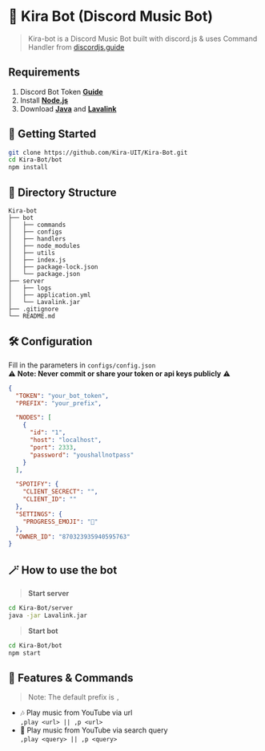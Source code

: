 # 🤖 **Kira Bot (Discord Music Bot)**
> Kira-bot is a Discord Music Bot built with discord.js & uses Command Handler from [discordjs.guide](https://discordjs.guide)
## Requirements
1. Discord Bot Token **[Guide](https://discordjs.guide/preparations/setting-up-a-bot-application.html#creating-your-bot)**
2. Install **[Node.js](https://nodejs.org/en/download/)**
3. Download **[Java](https://www.oracle.com/java/technologies/downloads/)** and **[Lavalink](https://ci.fredboat.com/repository/download/Lavalink_Build/9347:id/Lavalink.jar)**

## 🚀 **Getting Started**

```sh
git clone https://github.com/Kira-UIT/Kira-Bot.git
cd Kira-Bot/bot
npm install
```

## 📂 **Directory Structure**

```
Kira-bot
├── bot
│   ├── commands
│   ├── configs
│   ├── handlers
│   ├── node_modules
│   ├── utils
│   ├── index.js
│   ├── package-lock.json
│   └── package.json
├── server
│   ├── logs
│   ├── application.yml
│   └── Lavalink.jar
├── .gitignore
└── README.md
```

## 🛠️ **Configuration**
Fill in the parameters in `configs/config.json`  
⚠️ **Note: Never commit or share your token or api keys publicly** ⚠️
```json
{
  "TOKEN": "your_bot_token",
  "PREFIX": "your_prefix",

  "NODES": [
    {
      "id": "1",
      "host": "localhost",
      "port": 2333,
      "password": "youshallnotpass"
    }
  ],

  "SPOTIFY": {
    "CLIENT_SECRECT": "",
    "CLIENT_ID": ""
  },
  "SETTINGS": {
    "PROGRESS_EMOJI": "🔶"
  },
  "OWNER_ID": "870323935940595763"
}
```

## 🪄 **How to use the bot**
> **Start server**
```sh
cd Kira-Bot/server
java -jar Lavalink.jar
```
> **Start bot**
```sh
cd Kira-Bot/bot
npm start
```

## 📝 **Features & Commands**
> Note: The default prefix is `,`
* 🎶 Play music from YouTube via url  
`,play <url> || ,p <url>`
* 🔎 Play music from YouTube via search query  
`,play <query> || ,p <query>`